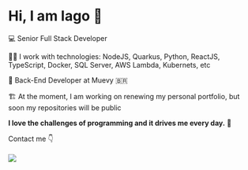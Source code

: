 # Hi, I am Iago 👋

💻 Senior Full Stack Developer

👨‍💼 I work with technologies: NodeJS, Quarkus, Python, ReactJS, TypeScript, Docker, SQL Server, AWS Lambda, Kubernets, etc

🏤 Back-End Developer at Muevy 🇧🇷

🏗️ At the moment, I am working on renewing my personal portfolio, but soon my repositories will be public

<b>I love the challenges of programming and it drives me every day.</b> 🧠

Contact me 👇
<br><br>
<a href="https://www.linkedin.com/in/iagovtr" alt="linkedin" target="_blank">
<img src="https://img.shields.io/badge/LinkedIn-%230077B5.svg?&style=flat-square&logo=linkedin&logoColor=white">
</a>
              
